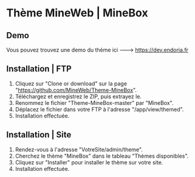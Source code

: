 # Thème MineWeb | MineBox

## Demo
Vous pouvez trouvez une demo du thème ici ---> https://dev.endoria.fr

## Installation | FTP
1. Cliquez sur "Clone or download" sur la page "https://github.com/MineWeb/Theme-MineBox".
2. Téléchargez et enregistrez le ZIP, puis extrayez le.
3. Renommez le fichier "Theme-MineBox-master" par "MineBox".
4. Déplacez le fichier dans votre FTP à l'adresse "/app/view/themed".
5. Installation effectuée.

## Installation | Site
1. Rendez-vous à l'adresse "VotreSite/admin/theme".
2. Cherchez le thème "MineBox" dans le tableau "Thèmes disponibles".
3. Cliquez sur "Installer" pour installer le thème sur votre site.
4. Installation effectuée.
